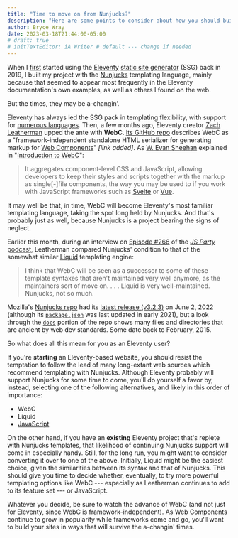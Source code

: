 ```yaml
---
title: "Time to move on from Nunjucks?"
description: "Here are some points to consider about how you should build and maintain Eleventy sites going forward."
author: Bryce Wray
date: 2023-03-18T21:44:00-05:00
# draft: true
# initTextEditor: iA Writer # default --- change if needed
---
```


When I [first](/posts/2019/09/why-left-hugo-eleventy/) started using the [Eleventy](https://11ty.dev) [static site generator](https://github.com/myles/awesome-static-generators) (SSG) back in 2019, I built my project with the [Nunjucks](https://mozilla.github.io/nunjucks) templating language, mainly because that seemed to appear most frequently in the Eleventy documentation's own examples, as well as others I found on the web.

But the times, they may be a-changin’.

<!--more-->

Eleventy has always led the SSG pack in templating flexibility, with support for [numerous languages](https://11ty.dev/docs/languages/). Then, a few months ago, Eleventy creator [Zach Leatherman](https://zachleat.com) upped the ante with **WebC**. [Its GitHub repo](https://github.com/11ty/webc) describes WebC as a "framework-independent standalone HTML serializer for generating markup for [Web Components](https://developer.mozilla.org/en-US/docs/Web/Web_Components)" *[link added]*. As [W. Evan Sheehan](https://darthmall.net/) explained in "[Introduction to WebC](https://11ty.rocks/posts/introduction-webc/)":

> It aggregates component-level CSS and JavaScript, allowing developers to keep their styles and scripts together with the markup as single[-]file components, the way you may be used to if you work with JavaScript frameworks such as [Svelte](https://svelte.dev/) or [Vue](https://vuejs.org/).

It may well be that, in time, WebC will become Eleventy's most familiar templating language, taking the spot long held by Nunjucks. And that's probably just as well, because Nunjucks is a project bearing the signs of neglect.

Earlier this month, during an interview on [Episode #266](https://changelog.com/jsparty/266) of the [*JS Party* podcast](https://changelog.com/jsparty/), Leatherman compared Nunjucks' condition to that of the somewhat similar [Liquid](https://liquidjs.com/) templating engine:

> I think that WebC will be seen as a successor to some of these template syntaxes that aren't maintained very well anymore, as the maintainers sort of move on. . . . Liquid is very well-maintained. Nunjucks, not so much.

Mozilla's [Nunjucks repo](https://github.com/mozilla/nunjucks) had its [latest release (v3.2.3)](https://github.com/mozilla/nunjucks/releases/tag/v3.2.3) on June 2, 2022 (although its [`package.json`](https://github.com/mozilla/nunjucks/blob/master/package.json) was last updated in early 2021), but a look through the [`docs`](https://github.com/mozilla/nunjucks/tree/master/docs) portion of the repo shows many files and directories that are ancient by web dev standards. Some date back to February, 2015.

So what does all this mean for you as an Eleventy user?

If you're **starting** an Eleventy-based website, you should resist the temptation to follow the lead of many long-extant web sources which recommend templating with Nunjucks. Although Eleventy probably will support Nunjucks for some time to come, you'll do yourself a favor by, instead, selecting one of the following alternatives, and likely in this order of importance:

- WebC
- Liquid
- [JavaScript](https://www.11ty.dev/docs/languages/javascript/)

On the other hand, if you have an **existing** Eleventy project that's replete with Nunjucks templates, that likelihood of continuing Nunjucks support will come in especially handy. Still, for the long run, you might want to consider converting it over to one of the above. Initially, Liquid might be the easiest choice, given the similarities between its syntax and that of Nunjucks. This should give you time to decide whether, eventually, to try more powerful templating options like WebC --- especially as Leatherman continues to add to its feature set --- or JavaScript.

Whatever you decide, be sure to watch the advance of WebC (and not just for Eleventy, since WebC is framework-independent). As Web Components continue to grow in popularity while frameworks come and go, you'll want to build your sites in ways that will survive the a-changin' times.
